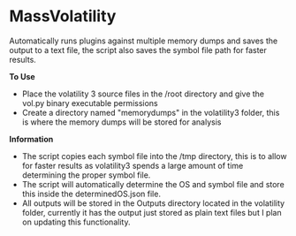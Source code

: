 # MassVolatility
Automatically runs plugins against multiple memory dumps and saves the output to a text file, the script also saves the symbol file path for faster results. 

**To Use**
- Place the volatility 3 source files in the /root directory and give the vol.py binary executable permissions
- Create a directory named "memorydumps" in the volatility3 folder, this is where the memory dumps will be stored for analysis


**Information**

- The script copies each symbol file into the /tmp directory, this is to allow for faster results as volatility3 spends a large amount of time determining the proper symbol file.
- The script will automatically determine the OS and symbol file and store this inside the determinedOS.json file.
- All outputs will be stored in the Outputs directory located in the volatility folder, currently it has the output just stored as plain text files but I plan on updating this functionality.
